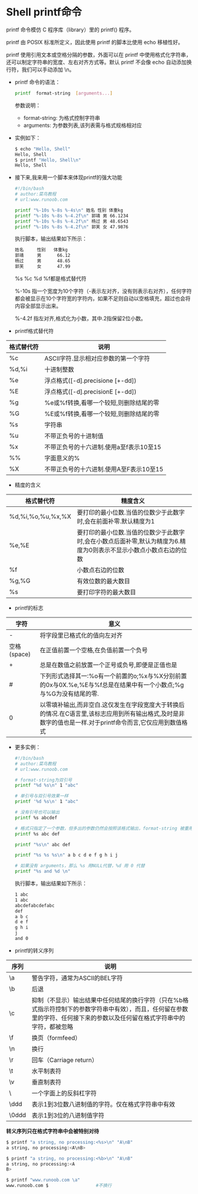 # Shell printf命令

printf 命令模仿 C 程序库（library）里的 printf() 程序。

printf 由 POSIX 标准所定义，因此使用 printf 的脚本比使用 echo 移植性好。

printf 使用引用文本或空格分隔的参数，外面可以在 printf 中使用格式化字符串，还可以制定字符串的宽度、左右对齐方式等。默认 printf 不会像 echo 自动添加换行符，我们可以手动添加 \n。

* printf 命令的语法：
    ```bash
    printf  format-string  [arguments...]
    ```
    参数说明：
    * format-string: 为格式控制字符串
    * arguments: 为参数列表,该列表需与格式规格相对应

* 实例如下：
    ```bash
    $ echo "Hello, Shell"
    Hello, Shell
    $ printf "Hello, Shell\n"
    Hello, Shell
    ```
* 接下来,我来用一个脚本来体现printf的强大功能
    ```bash
    #!/bin/bash
    # author:菜鸟教程
    # url:www.runoob.com
    
    printf "%-10s %-8s %-4s\n" 姓名 性别 体重kg  
    printf "%-10s %-8s %-4.2f\n" 郭靖 男 66.1234 
    printf "%-10s %-8s %-4.2f\n" 杨过 男 48.6543 
    printf "%-10s %-8s %-4.2f\n" 郭芙 女 47.9876 
    ```
    执行脚本，输出结果如下所示：
    ```bash
    姓名     性别   体重kg
    郭靖     男      66.12
    杨过     男      48.65
    郭芙     女      47.99
    ```
    %s %c %d %f都是格式替代符

    %-10s 指一个宽度为10个字符（-表示左对齐，没有则表示右对齐），任何字符都会被显示在10个字符宽的字符内，如果不足则自动以空格填充，超过也会将内容全部显示出来。

    %-4.2f 指左对齐,格式化为小数，其中.2指保留2位小数。

* printf格式替代符

|格式替代符|说明|
----|----
|%c		|ASCII字符.显示相对应参数的第一个字符
|%d,%i	|十进制整数
|%e		|浮点格式([-d].precisione [+-dd])
|%E		|浮点格式([-d].precisionE [+-dd])
|%g		|%e或%f转换,看哪一个较短,则删除结尾的零
|%G		|%E或%f转换,看哪一个较短,则删除结尾的零
|%s		|字符串
|%u		|不带正负号的十进制值
|%x		|不带正负号的十六进制.使用a至f表示10至15
|%%		|字面意义的%
|%X		|不带正负号的十六进制.使用A至F表示10至15

*  精度的含义

|格式替代符|精度含义|
----|----
|%d,%i,%o,%u,%x,%X	|要打印的最小位数.当值的位数少于此数字时,会在前面补零.默认精度为1
|%e,%E				|要打印的最小位数.当值的位数少于此数字时,会在小数点后面补零,默认为精度为6.精度为0则表示不显示小数点小数点右边的位数
|%f					|小数点右边的位数
|%g,%G				|有效位数的最大数目
|%s					|要打印字符的最大数目


*  printf的标志

|字符|意义|
----|----
|-			|将字段里已格式化的值向左对齐
|空格(space)|在正值前置一个空格,在负值前置一个负号
|+			|总是在数值之前放置一个正号或负号,即便是正值也是
|#			|下列形式选择其一:%o有一个前置的o;%x与%X分别前置的0x与0X.%e,%E与%f总是在结果中有一个小数点;%g与%G为没有结尾的零.
|0			|以零填补输出,而非空白.这仅发生在字段宽度大于转换后的情况.在C语言里,该标志应用到所有输出格式,及时是非数字的值也是一样.对于printf命令而言,它仅应用到数值格式


* 更多实例：
    ```bash
    #!/bin/bash
    # author:菜鸟教程
    # url:www.runoob.com
    
    # format-string为双引号
    printf "%d %s\n" 1 "abc"

    # 单引号与双引号效果一样 
    printf '%d %s\n' 1 "abc" 

    # 没有引号也可以输出
    printf %s abcdef

    # 格式只指定了一个参数，但多出的参数仍然会按照该格式输出，format-string 被重用
    printf %s abc def

    printf "%s\n" abc def

    printf "%s %s %s\n" a b c d e f g h i j

    # 如果没有 arguments，那么 %s 用NULL代替，%d 用 0 代替
    printf "%s and %d \n" 
    ```
    执行脚本，输出结果如下所示：
    ```bash
    1 abc
    1 abc
    abcdefabcdefabc
    def
    a b c
    d e f
    g h i
    j  
    and 0
    ```

* printf的转义序列

|序列|说明|
----|----
|\a		|警告字符，通常为ASCII的BEL字符
|\b		|后退
|\c		|抑制（不显示）输出结果中任何结尾的换行字符（只在%b格式指示符控制下的参数字符串中有效），而且，任何留在参数里的字符、任何接下来的参数以及任何留在格式字符串中的字符，都被忽略
|\f		|换页（formfeed）
|\n		|换行
|\r		|回车（Carriage return）
|\t		|水平制表符
|\v		|垂直制表符
|\\		|一个字面上的反斜杠字符
|\ddd	|表示1到3位数八进制值的字符。仅在格式字符串中有效
|\0ddd	|表示1到3位的八进制值字符
**转义序列只在格式字符串中会被特别对待**

```bash
$ printf "a string, no processing:<%s>\n" "A\nB"
a string, no processing:<A\nB>

$ printf "a string, no processing:<%b>\n" "A\nB"
a string, no processing:<A
B>

$ printf "www.runoob.com \a"
www.runoob.com $                  #不换行
```